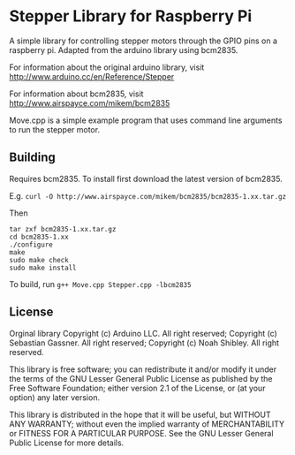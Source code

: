 Stepper Library for Raspberry Pi
================================

A simple library for controlling stepper motors through the GPIO pins on a raspberry pi.
Adapted from the arduino library using bcm2835.

For information about the original arduino library, visit
http://www.arduino.cc/en/Reference/Stepper

For information about bcm2835, visit
http://www.airspayce.com/mikem/bcm2835

Move.cpp is a simple example program that uses command line arguments to run the stepper motor.

Building
--------

Requires bcm2835. To install first download the latest version of bcm2835.

E.g. `curl -O http://www.airspayce.com/mikem/bcm2835/bcm2835-1.xx.tar.gz`

Then  
```
tar zxf bcm2835-1.xx.tar.gz
cd bcm2835-1.xx
./configure
make
sudo make check
sudo make install
```

To build, run `g++ Move.cpp Stepper.cpp -lbcm2835`

License
-------

Orginal library
Copyright (c) Arduino LLC. All right reserved;
Copyright (c) Sebastian Gassner. All right reserved;
Copyright (c) Noah Shibley. All right reserved.

This library is free software; you can redistribute it and/or
modify it under the terms of the GNU Lesser General Public
License as published by the Free Software Foundation; either
version 2.1 of the License, or (at your option) any later version.

This library is distributed in the hope that it will be useful,
but WITHOUT ANY WARRANTY; without even the implied warranty of
MERCHANTABILITY or FITNESS FOR A PARTICULAR PURPOSE. See the GNU
Lesser General Public License for more details.
